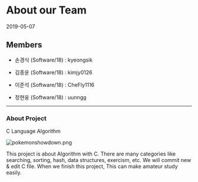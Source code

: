 # About our Team

 

2019-05-07

 

## Members

 

+ 손경식 (Software/18) : kyeongsik

+ 김종윤 (Software/18) : kimjy0126

+ 이준석 (Software/18) : CheFly1116

+ 정현웅 (Software/18) : uunngg

 

***

 

### About Project

 

C Language Algorithm

 

![pokemonshowdown.png](https://www.google.com/url?sa=i&rct=j&q=&esrc=s&source=images&cd=&ved=2ahUKEwiIyPKQrqziAhULK6YKHR7lDU8QjRx6BAgBEAU&url=http%3A%2F%2Fpngimg.com%2Fimgs%2Falphabet%2Fletter_c%2F&psig=AOvVaw3TeEsVIXfJvQs8gguNGS_J&ust=1558519075988476.png)

 This project is about Algorithm with C. There are many categories like searching, sorting, hash, data structures, exercism, etc. We will commit new & edit C file. When we finish this project, This can make amateur study easily.
